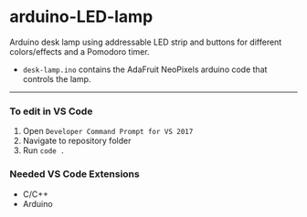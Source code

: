 # arduino-LED-lamp
Arduino desk lamp using addressable LED strip and buttons for different colors/effects and a Pomodoro timer.

- `desk-lamp.ino` contains the AdaFruit NeoPixels arduino code that controls the lamp.

---
### To edit in VS Code
1. Open `Developer Command Prompt for VS 2017`
1. Navigate to repository folder
2. Run `code .`

### Needed VS Code Extensions
- C/C++
- Arduino